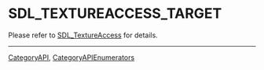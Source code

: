 # SDL_TEXTUREACCESS_TARGET

Please refer to [SDL_TextureAccess](SDL_TextureAccess) for details.

----
[CategoryAPI](CategoryAPI), [CategoryAPIEnumerators](CategoryAPIEnumerators)


